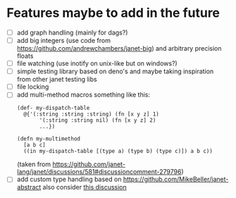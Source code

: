 # Features maybe to add in the future
- [ ] add graph handling (mainly for dags?)
- [ ] add big integers (use code from https://github.com/andrewchambers/janet-big) and arbitrary precision floats
- [ ] file watching (use inotify on unix-like but on windows?)
- [ ] simple testing library based on deno's and maybe taking inspiration from other janet testing libs
- [ ] file locking
- [ ] add multi-method macros
    something like this:
    ```
    (def- my-dispatch-table
      @{'(:string :string :string) (fn [x y z] 1)
           '(:string :string nil) (fn [x y z] 2)
           ...})

    (defn my-multimethod
      [a b c]
      ((in my-dispatch-table [(type a) (type b) (type c)]) a b c))
    ```
    (taken from https://github.com/janet-lang/janet/discussions/581#discussioncomment-279796)
- [ ] add custom type handling based on https://github.com/MikeBeller/janet-abstract
      also consider [this discussion](https://github.com/janet-lang/janet/discussions/581#discussioncomment-285555)

